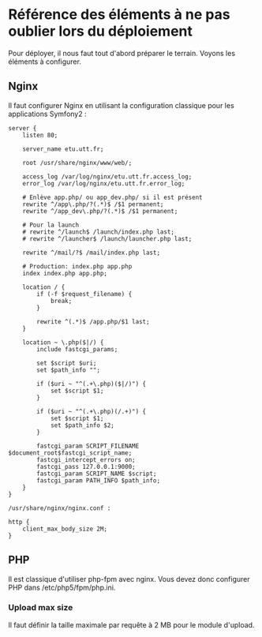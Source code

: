 
Référence des éléments à ne pas oublier lors du déploiement
===========================================================

Pour déployer, il nous faut tout d'abord préparer le terrain. Voyons les éléments à configurer.

## Nginx

Il faut configurer Nginx en utilisant la configuration classique pour les applications Symfony2 :

```
server {
	listen 80;

	server_name etu.utt.fr;

	root /usr/share/nginx/www/web/;

	access_log /var/log/nginx/etu.utt.fr.access_log;
	error_log /var/log/nginx/etu.utt.fr.error_log;

	# Enlève app.php/ ou app_dev.php/ si il est présent
	rewrite ^/app\.php/?(.*)$ /$1 permanent;
	rewrite ^/app_dev\.php/?(.*)$ /$1 permanent;

	# Pour la launch
	# rewrite ^/launch$ /launch/index.php last;
	# rewrite ^/launcher$ /launch/launcher.php last;

	rewrite ^/mail/?$ /mail/index.php last;

	# Production: index.php app.php
	index index.php app.php;

	location / {
		if (-f $request_filename) {
			break;
		}

		rewrite ^(.*)$ /app.php/$1 last;
	}

	location ~ \.php($|/) {
		include fastcgi_params;

		set $script $uri;
		set $path_info "";

		if ($uri ~ "^(.+\.php)($|/)") {
			set $script $1;
		}

		if ($uri ~ "^(.+\.php)(/.+)") {
			set $script $1;
			set $path_info $2;
		}

		fastcgi_param SCRIPT_FILENAME $document_root$fastcgi_script_name;
		fastcgi_intercept_errors on;
		fastcgi_pass 127.0.0.1:9000;
		fastcgi_param SCRIPT_NAME $script;
		fastcgi_param PATH_INFO $path_info;
	}
}
```

```
/usr/share/nginx/nginx.conf :

http {
	client_max_body_size 2M;
}
```


## PHP

Il est classique d'utiliser php-fpm avec nginx. Vous devez donc configurer PHP dans
/etc/php5/fpm/php.ini.

### Upload max size

Il faut définir la taille maximale par requête à 2 MB pour le module d'upload.